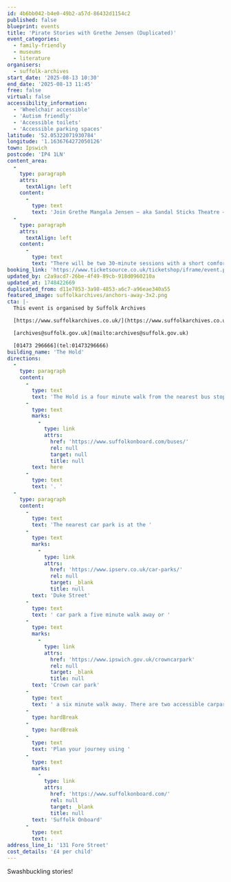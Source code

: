 ```yaml
---
id: 4b6bb042-b4e0-49b2-a57d-86432d1154c2
published: false
blueprint: events
title: 'Pirate Stories with Grethe Jensen (Duplicated)'
event_categories:
  - family-friendly
  - museums
  - literature
organisers:
  - suffolk-archives
start_date: '2025-08-13 10:30'
end_date: '2025-08-13 11:45'
free: false
virtual: false
accessibility_information:
  - 'Wheelchair accessible'
  - 'Autism friendly'
  - 'Accessible toilets'
  - 'Accessible parking spaces'
latitude: '52.05322071930784'
longitude: '1.1636764272050126'
town: Ipswich
postcode: 'IP4 1LN'
content_area:
  -
    type: paragraph
    attrs:
      textAlign: left
    content:
      -
        type: text
        text: 'Join Grethe Mangala Jensen – aka Sandal Sticks Theatre – for a morning of swashbuckling pirate and seafaring storytelling. '
  -
    type: paragraph
    attrs:
      textAlign: left
    content:
      -
        type: text
        text: "There will be two 30-minute sessions with a short comfort break in between.\_"
booking_link: 'https://www.ticketsource.co.uk/ticketshop/iframe/event.php?eventhash=e-ajzvqd&target=&iframe=true'
updated_by: c2a9acd7-26be-4f49-89cb-918d0960210a
updated_at: 1748422669
duplicated_from: d11e7853-3a98-4853-a6c7-a96eae340a55
featured_image: suffolkarchives/anchors-away-3x2.png
cta: |-
  This event is organised by Suffolk Archives

  [https://www.suffolkarchives.co.uk/](https://www.suffolkarchives.co.uk/)

  [archives@suffolk.gov.uk](mailto:archives@suffolk.gov.uk)

  [01473 296666](tel:01473296666)
building_name: 'The Hold'
directions:
  -
    type: paragraph
    content:
      -
        type: text
        text: 'The Hold is a four minute walk from the nearest bus stop - see the latest bus timetables '
      -
        type: text
        marks:
          -
            type: link
            attrs:
              href: 'https://www.suffolkonboard.com/buses/'
              rel: null
              target: null
              title: null
        text: here
      -
        type: text
        text: '. '
  -
    type: paragraph
    content:
      -
        type: text
        text: 'The nearest car park is at the '
      -
        type: text
        marks:
          -
            type: link
            attrs:
              href: 'https://www.ipserv.co.uk/car-parks/'
              rel: null
              target: _blank
              title: null
        text: 'Duke Street'
      -
        type: text
        text: ' car park a five minute walk away or '
      -
        type: text
        marks:
          -
            type: link
            attrs:
              href: 'https://www.ipswich.gov.uk/crowncarpark'
              rel: null
              target: _blank
              title: null
        text: 'Crown car park'
      -
        type: text
        text: ' a six minute walk away. There are two accessible carpark spaces for blue badge holders in The Hold car park.'
      -
        type: hardBreak
      -
        type: hardBreak
      -
        type: text
        text: 'Plan your journey using '
      -
        type: text
        marks:
          -
            type: link
            attrs:
              href: 'https://www.suffolkonboard.com/'
              rel: null
              target: _blank
              title: null
        text: 'Suffolk Onboard'
      -
        type: text
        text: .
address_line_1: '131 Fore Street'
cost_details: '£4 per child'
---
```

Swashbuckling stories!